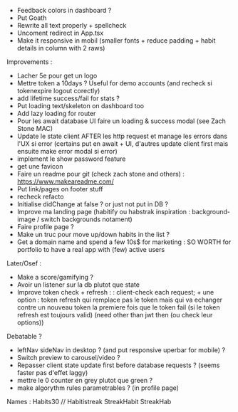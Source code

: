 - Feedback colors in dashboard ?
- Put Goath
- Rewrite all text properly + spellcheck
- Uncoment redirect in App.tsx
- Make it responsive in mobil (smaller fonts + reduce padding + habit details in column with 2 raws)

Improvements :
- Lacher 5e pour get un logo
- Mettre token a 10days ? Useful for demo accounts (and recheck si tokenexpire logout corectly)
- add lifetime success/fail for stats ?
- Put loading text/skeleton on dashboard too
- Add lazy loading for router
- Pour les await database UI faire un loading & success modal (see Zach Stone MAC)
- Update le state client AFTER les http request et manage les errors dans l'UX si error (certains put en await + UI, d'autres update client first mais ensuite make error modal si error)
- implement le show password feature
- get une favicon
- Faire un readme pour git (check zach stone and others) : https://www.makeareadme.com/
- Put link/pages on footer stuff
- recheck refacto
- Initialise didChange at false ? or just not put in DB ?
- Improve ma landing page (habitify ou habstrak inspiration : background-image / switch backgrounds notament)
- Faire profile page ?
- Make un truc pour move up/down habits in the list ?
- Get a domain name and spend a few 10s$ for marketing : SO WORTH for portfolio to have a real app with (few) active users

Later/Osef :
- Make a score/gamifying ?
- Avoir un listener sur la db plutot que state
- Improve token check + refresh :
: client-check each request; + une option : token refresh qui remplace pas le token mais qui va echanger contre un nouveau token la premiere fois que le token fail (si le token refresh est toujours valid) (need other than jwt then (ou check leur options))


Debatable ?
- leftNav sideNav in desktop ? (and put responsive uperbar for mobile) ?
-  Switch preview to carousel/video ?
- Repasser client state update first before database requests ? (seems faster pas d'effet laggy)
- mettre le 0 counter en grey plutot que green ?
- make algorythm rules parametrables ? (in profile page)


Names : Habits30 // Habitistreak StreakHabit StreakHab 
